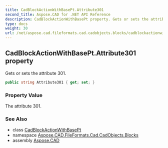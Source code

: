 ```yaml
---
title: CadBlockActionWithBasePt.Attribute301
second_title: Aspose.CAD for .NET API Reference
description: CadBlockActionWithBasePt property. Gets or sets the attribute 301
type: docs
weight: 30
url: /net/aspose.cad.fileformats.cad.cadobjects.blocks/cadblockactionwithbasept/attribute301/
---
```

## CadBlockActionWithBasePt.Attribute301 property

Gets or sets the attribute 301.

```csharp
public string Attribute301 { get; set; }
```

### Property Value

The attribute 301.

### See Also

* class [CadBlockActionWithBasePt](../)
* namespace [Aspose.CAD.FileFormats.Cad.CadObjects.Blocks](../../cadblockactionwithbasept/)
* assembly [Aspose.CAD](../../../)


